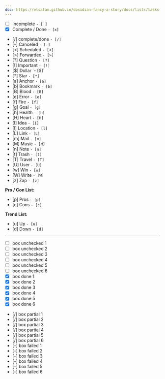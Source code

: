 ```yaml
---
doc: https://elsatam.github.io/obsidian-fancy-a-story/docs/lists/tasks.html
---
```


- [ ] Incomplete `- [ ]`
- [x] Complete / Done `- [x]`
- [/] complete/done `- [/]`
- [-] Canceled `- [-]`
- [<] Scheduled `- [<]`
- [>] Forwarded `- [>]`
- [?] Question `- [?]`
- [!] Important `- [!]`
- [$] Dollar `- [$]`
- [*] Star `- [*]`
- [a] Anchor `- [a]`
- [b] Bookmark `- [b]`
- [B] Blood `- [B]`
- [e] Error `- [e]`
- [f] Fire `- [f]`
- [g] Goal `- [g]`
- [h] Health `- [h]`
- [H] Heart `- [H]`
- [I] Idea `- [I]`
- [l] Location `- [l]`
- [L] Link `- [L]`
- [m] Mail `- [m]`
- [M] Music `- [M]`
- [n] Note `- [n]`
- [t] Trash `- [t]`
- [T] Travel `- [T]`
- [U] User `- [U]`
- [w] Win `- [w]`
- [W] Write `- [W]`
- [z] Zap `- [z]`

**Pro / Con List:**
- [p] Pros `- [p]`
- [c] Cons `- [c]`

**Trend List:**
- [u] Up `- [u]`
- [d] Down `- [d]`

---

- [ ] box unchecked 1
- [ ] box unchecked 2
- [ ] box unchecked 3
- [ ] box unchecked 4
- [ ] box unchecked 5
- [ ] box unchecked 6
- [x] box done 1
- [x] box done 2
- [x] box done 3
- [x] box done 4
- [x] box done 5
- [x] box done 6
- [/] box partial 1
- [/] box partial 2
- [/] box partial 3
- [/] box partial 4
- [/] box partial 5
- [/] box partial 6
- [-] box failed 1
- [-] box failed 2
- [-] box failed 3
- [-] box failed 4
- [-] box failed 5
- [-] box failed 6